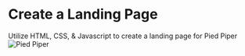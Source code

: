 # Create a Landing Page
Utilize HTML, CSS, & Javascript to create a landing page for Pied Piper
![Pied Piper](https://github.com/kiloplatoon/static-webpage/blob/master/images/pied-piper-landing-page.png)
